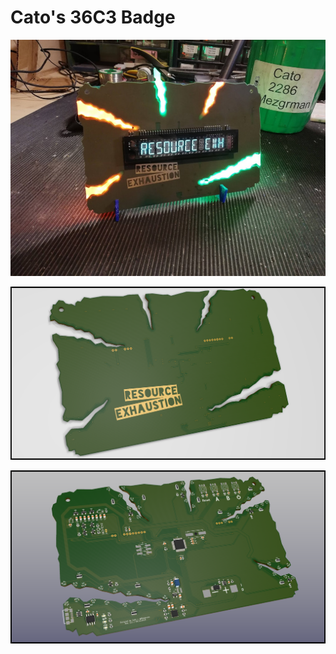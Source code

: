 # Cato's 36C3 Badge

![Front photo](/36C3_Badge_Hardware/Images/badge.jpg?raw=true)

![Front view](/36C3_Badge_Hardware/Images/3D_Front.png?raw=true)

![Back view](/36C3_Badge_Hardware/Images/3D_Back.png?raw=true)
